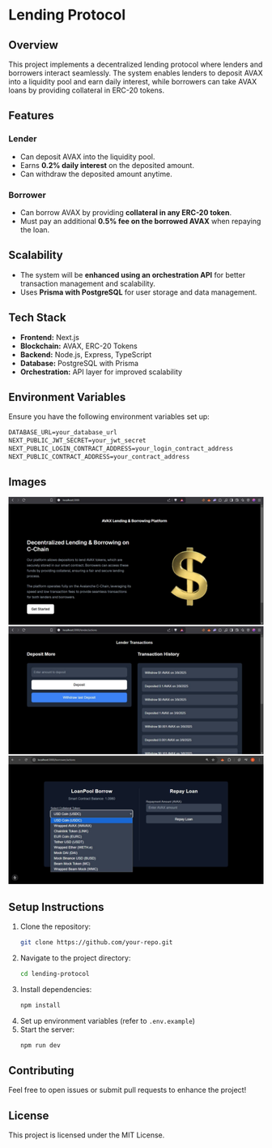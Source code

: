 # Lending Protocol

## Overview

This project implements a decentralized lending protocol where lenders and borrowers interact seamlessly. The system enables lenders to deposit AVAX into a liquidity pool and earn daily interest, while borrowers can take AVAX loans by providing collateral in ERC-20 tokens.

## Features

### Lender

- Can deposit AVAX into the liquidity pool.
- Earns **0.2% daily interest** on the deposited amount.
- Can withdraw the deposited amount anytime.

### Borrower

- Can borrow AVAX by providing **collateral in any ERC-20 token**.
- Must pay an additional **0.5% fee on the borrowed AVAX** when repaying the loan.

## Scalability

- The system will be **enhanced using an orchestration API** for better transaction management and scalability.
- Uses **Prisma with PostgreSQL** for user storage and data management.

## Tech Stack

- **Frontend:** Next.js
- **Blockchain:** AVAX, ERC-20 Tokens
- **Backend:** Node.js, Express, TypeScript
- **Database:** PostgreSQL with Prisma
- **Orchestration:** API layer for improved scalability

## Environment Variables

Ensure you have the following environment variables set up:

```
DATABASE_URL=your_database_url
NEXT_PUBLIC_JWT_SECRET=your_jwt_secret
NEXT_PUBLIC_LOGIN_CONTRACT_ADDRESS=your_login_contract_address
NEXT_PUBLIC_CONTRACT_ADDRESS=your_contract_address
```

## Images

![Home page](./home.jpg)
![Lending Page](./lender.jpg)
![Borrowing Page](./borrower.jpg)

## Setup Instructions

1. Clone the repository:
   ```sh
   git clone https://github.com/your-repo.git
   ```
2. Navigate to the project directory:
   ```sh
   cd lending-protocol
   ```
3. Install dependencies:
   ```sh
   npm install
   ```
4. Set up environment variables (refer to `.env.example`)
5. Start the server:
   ```sh
   npm run dev
   ```

## Contributing

Feel free to open issues or submit pull requests to enhance the project!

## License

This project is licensed under the MIT License.
